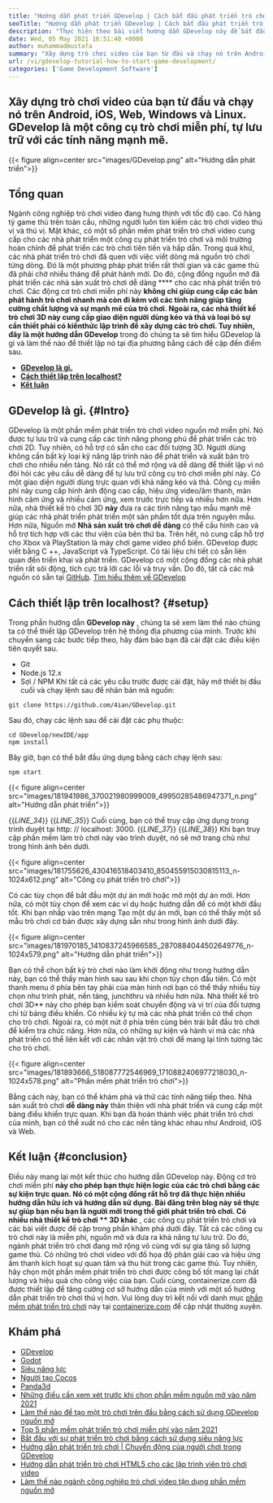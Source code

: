 ```yaml
---
title: "Hướng dẫn phát triển GDevelop | Cách bắt đầu phát triển trò chơi" 
seoTitle: "Hướng dẫn phát triển GDevelop | Cách bắt đầu phát triển trò chơi" 
description: "Thực hiện theo bài viết hướng dẫn GDevelop này để bắt đầu phát triển trò chơi video. GDevelop là tự lưu trữ và không yêu cầu kỹ năng lập trình để bắt đầu với nó." 
date: Wed, 05 May 2021 16:51:40 +0000
author: muhammadmustafa
summary: "Xây dựng trò chơi video của bạn từ đầu và chạy nó trên Android, iOS, Web, Windows và Linux. GDevelop là một công cụ trò chơi miễn phí, tự lưu trữ với các tính năng mạnh mẽ." 
url: /vi/gdevelop-tutorial-how-to-start-game-development/
categories: ['Game Development Software']
---
```


## Xây dựng trò chơi video của bạn từ đầu và chạy nó trên Android, iOS, Web, Windows và Linux. GDevelop là một công cụ trò chơi miễn phí, tự lưu trữ với các tính năng mạnh mẽ.

{{< figure align=center src="images/GDevelop.png" alt="Hướng dẫn phát triển">}}


## Tổng quan
Ngành công nghiệp trò chơi video đang hưng thịnh với tốc độ cao. Có hàng tỷ game thủ trên toàn cầu, những người luôn tìm kiếm các trò chơi video thú vị và thú vị. Mặt khác, có một số phần mềm phát triển trò chơi video cung cấp cho các nhà phát triển một công cụ phát triển trò chơi và môi trường hoàn chỉnh để phát triển các trò chơi tiên tiến và hấp dẫn. Trong quá khứ, các nhà phát triển trò chơi đã quen với việc viết dòng mã nguồn trò chơi từng dòng. Đó là một phương pháp phát triển rất thời gian và các game thủ đã phải chờ nhiều tháng để phát hành mới. Do đó, cộng đồng nguồn mở đã phát triển các nhà sản xuất trò chơi dễ dàng **** cho các nhà phát triển trò chơi.
Các động cơ trò chơi miễn phí này **không chỉ giúp cung cấp các bản phát hành trò chơi nhanh mà còn đi kèm với các tính năng giúp tăng cường chất lượng và sự mạnh mẽ của trò chơi. Ngoài ra, các nhà thiết kế trò chơi 3D  **này cung cấp giao diện người dùng kéo và thả và loại bỏ sự cần thiết phải có kiến ​​thức lập trình để xây dựng các trò chơi. Tuy nhiên, đây là một hướng dẫn**   GDevelop** trong đó chúng ta sẽ tìm hiểu GDevelop là gì và làm thế nào để thiết lập nó tại địa phương bằng cách đề cập đến điểm sau.
  * **[GDevelop là gì.][1]**
  * **[Cách thiết lập trên localhost?][2]**
  * **[Kết luận][3]**

##  **GDevelop là gì.** {#Intro}
GDevelop là một phần mềm phát triển trò chơi video nguồn mở miễn phí. Nó được tự lưu trữ và cung cấp các tính năng phong phú để phát triển các trò chơi 2D. Tuy nhiên, có hỗ trợ có sẵn cho các đối tượng 3D. Người dùng không cần bất kỳ loại kỹ năng lập trình nào để phát triển và xuất bản trò chơi cho nhiều nền tảng. Nó rất có thể mở rộng và dễ dàng để thiết lập vì nó đòi hỏi các yêu cầu dễ dàng để tự lưu trữ công cụ trò chơi miễn phí này. Có một giao diện người dùng trực quan với khả năng kéo và thả. Công cụ miễn phí này cung cấp hình ảnh động cao cấp, hiệu ứng video/âm thanh, màn hình cảm ứng và nhiều cảm ứng, xem trước trực tiếp và nhiều hơn nữa. Hơn nữa, nhà thiết kế trò chơi 3D  **này**  đưa ra các tính năng tạo mẫu mạnh mẽ giúp các nhà phát triển phát triển một sản phẩm tốt dựa trên nguyên mẫu.
Hơn nữa, Nguồn mở  **Nhà sản xuất trò chơi dễ dàng**  có thể cấu hình cao và hỗ trợ tích hợp với các thư viện của bên thứ ba. Trên hết, nó cung cấp hỗ trợ cho Xbox và PlayStation là máy chơi game video phổ biến. GDevelop được viết bằng C ++, JavaScript và TypeScript. Có tài liệu chi tiết có sẵn liên quan đến triển khai và phát triển. GDevelop có một cộng đồng các nhà phát triển rất sôi động, tích cực trả lời các lỗi và truy vấn. Do đó, tất cả các mã nguồn có sẵn tại [GitHub][4].
[Tìm hiểu thêm về GDevelop][5]

##  **Cách thiết lập trên localhost?** {#setup}
Trong phần hướng dẫn  **GDevelop này** , chúng ta sẽ xem làm thế nào chúng ta có thể thiết lập GDevelop trên hệ thống địa phương của mình. Trước khi chuyển sang các bước tiếp theo, hãy đảm bảo bạn đã cài đặt các điều kiện tiên quyết sau.
  * Git
  * Node.js 12.x
  * Sợi / NPM
Khi tất cả các yêu cầu trước được cài đặt, hãy mở thiết bị đầu cuối và chạy lệnh sau để nhân bản mã nguồn:
```
git clone https://github.com/4ian/GDevelop.git
```
Sau đó, chạy các lệnh sau để cài đặt các phụ thuộc:
```
cd GDevelop/newIDE/app
npm install
```
Bây giờ, bạn có thể bắt đầu ứng dụng bằng cách chạy lệnh sau:
```
npm start
```

{{< figure align=center src="images/181941986_370021980999009_49950285486947371_n.png" alt="Hướng dẫn phát triển">}}

{{_LINE_34_}}
{{_LINE_35_}}
    Cuối cùng, bạn có thể truy cập ứng dụng trong trình duyệt tại http: // localhost: 3000.
{{_LINE_37_}}
{{_LINE_38_}}
Khi bạn truy cập phần mềm làm trò chơi này vào trình duyệt, nó sẽ mở trang chủ như trong hình ảnh bên dưới.

{{< figure align=center src="images/181755626_430416518403410_850455915030815113_n-1024x612.png" alt="Công cụ phát triển trò chơi">}}

Có các tùy chọn để bắt đầu một dự án mới hoặc mở một dự án mới. Hơn nữa, có một tùy chọn để xem các ví dụ hoặc hướng dẫn để có một khởi đầu tốt.
Khi bạn nhấp vào trên mạng Tạo một dự án mới, bạn có thể thấy một số mẫu trò chơi cơ bản được xây dựng sẵn như trong hình ảnh dưới đây.

{{< figure align=center src="images/181970185_1410837245966585_2870884044502649776_n-1024x579.png" alt="Hướng dẫn phát triển">}}

Bạn có thể chọn bất kỳ trò chơi nào làm khởi động như trong hướng dẫn này, bạn có thể thấy màn hình sau sau khi chọn tùy chọn đầu tiên. Có một thanh menu ở phía bên tay phải của màn hình nơi bạn có thể thấy nhiều tùy chọn như trình phát, nền tảng, junchthru và nhiều hơn nữa. Nhà thiết kế trò chơi 3D** này cho phép bạn kiểm soát chuyển động và vị trí của đối tượng chỉ từ bảng điều khiển. Có nhiều ký tự mà các nhà phát triển có thể chọn cho trò chơi. Ngoài ra, có một nút ở phía trên cùng bên trái bắt đầu trò chơi để kiểm tra chức năng. Hơn nữa, có những sự kiện và hành vi mà các nhà phát triển có thể liên kết với các nhân vật trò chơi để mang lại tính tương tác cho trò chơi.

{{< figure align=center src="images/181893666_518087772546969_1710882406977218030_n-1024x578.png" alt="Phần mềm phát triển trò chơi">}}

Bằng cách này, bạn có thể khám phá và thử các tính năng tiếp theo. Nhà sản xuất trò chơi  **dễ dàng này**  thân thiện với nhà phát triển và cung cấp một bảng điều khiển trực quan. Khi bạn đã hoàn thành việc phát triển trò chơi của mình, bạn có thể xuất nó cho các nền tảng khác nhau như Android, iOS và Web.

##  **Kết luận** {#conclusion}
Điều này mang lại một kết thúc cho hướng dẫn GDevelop này. Động cơ trò chơi miễn phí **này cho phép bạn thực hiện logic của các trò chơi bằng các sự kiện trực quan. Nó có một cộng đồng rất hỗ trợ đã thực hiện nhiều hướng dẫn hữu ích và hướng dẫn sử dụng. Bài đăng trên blog này sẽ thực sự giúp bạn nếu bạn là người mới trong thế giới phát triển trò chơi. Có nhiều nhà thiết kế trò chơi ** 3D khác** , các công cụ phát triển trò chơi và các bài viết được đề cập trong phần khám phá dưới đây. Tất cả các công cụ trò chơi này là miễn phí, nguồn mở và đưa ra khả năng tự lưu trữ. Do đó, ngành phát triển trò chơi đang mở rộng vô cùng với sự gia tăng số lượng game thủ. Có những trò chơi video với đồ họa độ phân giải cao và hiệu ứng âm thanh kích hoạt sự quan tâm và thu hút trong các game thủ. Tuy nhiên, hãy chọn một phần mềm phát triển trò chơi được công bố tốt mang lại chất lượng và hiệu quả cho công việc của bạn.
Cuối cùng, containerize.com đã được thiết lập để tăng cường cơ sở hướng dẫn của mình với một số hướng dẫn phát triển trò chơi thú vị hơn. Vui lòng duy trì kết nối với danh mục [phần mềm phát triển trò chơi][6] này tại [containerize.com][7] để cập nhật thường xuyên.

## Khám phá
  * [GDevelop][8]
  * [Godot][9]
  * [Siêu năng lực][10]
  * [Người tạo Cocos][11]
  * [Panda3d][12]
  * [Những điều cần xem xét trước khi chọn phần mềm nguồn mở vào năm 2021][13]
  * [Làm thế nào để tạo một trò chơi trên đầu bằng cách sử dụng GDevelop nguồn mở][14]
  * [Top 5 phần mềm phát triển trò chơi miễn phí vào năm 2021][15]
  * [Bắt đầu với sự phát triển trò chơi bằng cách sử dụng siêu năng lực][16]
  * [Hướng dẫn phát triển trò chơi | Chuyển động của người chơi trong GDevelop][17]
  * [Hướng dẫn phát triển trò chơi HTML5 cho các lập trình viên trò chơi video][18]
  * [Làm thế nào ngành công nghiệp trò chơi video tận dụng phần mềm nguồn mở][19]

  
[1]: #intro
[2]: #setup
[3]: #Conclusion
[4]: https://github.com/4ian/GDevelop
[5]: https://gdevelop-app.com/
[6]: https://products.containerize.com/game-development-software
[7]: https://www.containerize.com/
[8]: https://products.containerize.com/game-development-software/gdevelop/
[9]: https://products.containerize.com/game-development-software/godot/
[10]: https://products.containerize.com/game-development-software/superpowers/
[11]: https://products.containerize.com/game-development-software/cocos-creator/
[12]: https://products.containerize.com/game-development-software/panda3d/
[13]: https://blog.containerize.com/cmdb-software/things-to-review-before-opting-open-source-software-in-2021/
[14]: https://blog.containerize.com/game-development-software/how-to-make-a-game-on-scratch-using-open-source-gdevelop/
[15]: https://blog.containerize.com/game-development-software/top-5-free-game-development-software-in-the-year-2021/
[16]: https://blog.containerize.com/game-development-software/superpowers-animation-getting-started-with-game-development/
[17]: https://blog.containerize.com/game-development-software/game-development-tutorial-player-movement-in-gdevelop/
[18]: https://blog.containerize.com/2021/05/19/html5-game-development-tutorial-for-video-game-programmers/
[19]: https://blog.containerize.com/2021/05/07/how-video-gaming-industry-leveraging-open-source-software/
